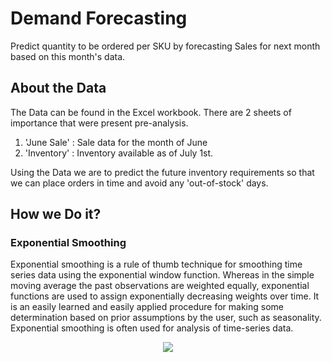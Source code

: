 # Demand Forecasting
Predict quantity to be ordered per SKU by forecasting Sales for next month based on this month's data.

## About the Data
The Data can be found in the Excel workbook. There are 2 sheets of importance that were present pre-analysis.
1) 'June Sale' : Sale data for the month of June
2) 'Inventory' : Inventory available as of July 1st.

 Using the Data we are to predict the future inventory requirements so that we can place orders in time and avoid any 'out-of-stock' days.
 
 ## How we Do it?
 
 ### Exponential Smoothing
 
 Exponential smoothing is a rule of thumb technique for smoothing time series data using the exponential window function. Whereas in the simple moving average the past observations are weighted equally, exponential functions are used to assign exponentially decreasing weights over time. It is an easily learned and easily applied procedure for making some determination based on prior assumptions by the user, such as seasonality. Exponential smoothing is often used for analysis of time-series data.
 <center>
 <img src = 'https://wikimedia.org/api/rest_v1/media/math/render/svg/3e907f6034bf9fdf4224ac372adc1e8900d96ff1' align = center>
 </center>


